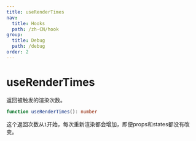 ```yaml
---
title: useRenderTimes
nav:
  title: Hooks
  path: /zh-CN/hook
group:
  title: Debug
  path: /debug
order: 2
---
```


# useRenderTimes

返回被触发的渲染次数。

```typescript
function useRenderTimes(): number
```

这个返回次数从`1`开始，每次重新渲染都会增加，即便props和states都没有改变。

<code src="./demo/useRenderTimes.tsx">




